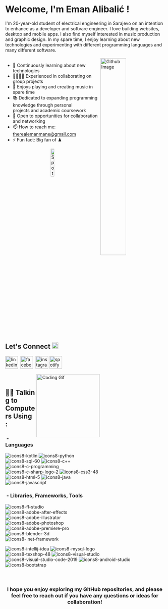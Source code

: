 <h1>
  Welcome, I'm Eman Alibalić !
</h1>




I'm 20-year-old student of electrical engineering in Sarajevo on an intention to enhance as a developer and softvare engineer. I love building websites, desktop and mobile apps. I also find myself interested in music production and graphic design. In my spare time, I enjoy learning about new technologies and experimenting with different programming languages and many different software.<br /><br />
<img width="40%" align="right" alt="Github Image" src="https://user-images.githubusercontent.com/110246580/227376120-757bb583-c7a5-4aaa-8613-18caa9de981a.gif" />

- 🔬 Continuously learning about new technologies
- 👨‍👩‍👧‍👦 Experienced in collaborating on group projects
- 🎸 Enjoys playing and creating music in spare time
- 📚 Dedicated to expanding programming knowledge through personal<br /> projects and academic coursework
- 🤝 Open to opportunities for collaboration and networking
- 📫 How to reach me: [therealemanmane@gmail.com](mailto:therealemanmane@gmail.com)
- ⚡ Fun fact: Big fan of ♟️



<div align="center">
<a href="https://open.spotify.com/artist/6eHhY7ZhojI0Qx9odjij2R" target="_blank"><img src="https://user-images.githubusercontent.com/110246580/227376700-4f424ac4-5058-4b8d-92fe-d0eef803dafb.png" alt="Spotify" width="15%" height="15%" /></a></div>

## Let's Connect <img src="https://user-images.githubusercontent.com/110246580/227376202-3995d7c2-ab1d-475a-9f1d-92d73cd3d60f.svg" width=20 height=20 /> 

[<img src='https://user-images.githubusercontent.com/110246580/227376285-62c681a4-36ae-4023-abbd-b48ff24a440c.svg' alt='linkedin' height='40'>](https://www.linkedin.com/in/eman-alibali%C4%87-482139247)&nbsp;  [<img src='https://user-images.githubusercontent.com/110246580/227376279-cac9f19f-2e2c-407c-8590-1c019bbb4c26.svg' alt='facebook' height='40'>](https://www.facebook.com/profile.php?id=100007735907794)&nbsp;  [<img src='https://user-images.githubusercontent.com/110246580/227376282-4b407ef9-f5bb-4e76-8e3b-b2b7455501af.svg' alt='instagram' height='40'>](https://www.instagram.com/therealemanmane/)&nbsp;[<img src='https://user-images.githubusercontent.com/110246580/227376287-9bf7bf4d-3528-4152-8ed6-8e6b28842ced.svg' alt='spotify' height='40'>](https://open.spotify.com/artist/6eHhY7ZhojI0Qx9odjij2R)&nbsp; 

<img alt="Coding Gif" src="https://user-images.githubusercontent.com/110246580/227375972-a2d610e5-5605-4b94-bd20-ccbcf8020452.gif" height="200" align="right"/>&nbsp;
 <br/>

## 👨‍💻&nbsp;Talking to Computers Using :

### &nbsp;- Languages


![icons8-kotlin](https://user-images.githubusercontent.com/110246580/227375799-b4b77845-0f28-4e73-ad7a-0282a11317d1.svg)
![icons8-python](https://user-images.githubusercontent.com/110246580/227375801-45cc960e-2720-45e5-9a98-79fd7e7862d3.svg)
![icons8-sql-60](https://user-images.githubusercontent.com/110246580/227375803-8568457f-3821-4ac7-9cf9-5045b843e0de.png)
![icons8-c++](https://user-images.githubusercontent.com/110246580/227375804-bb6b861e-17fb-43a2-889b-4d24cf7fa256.svg)
![icons8-c-programming](https://user-images.githubusercontent.com/110246580/227375809-42868e3a-84d2-4b5a-a3d0-45e962acfc6e.svg)
![icons8-c-sharp-logo-2](https://user-images.githubusercontent.com/110246580/227375811-1b941131-55ba-41f4-8ee1-378a33215636.svg)
![icons8-css3-48](https://user-images.githubusercontent.com/110246580/227375813-0fee8fc8-ea8c-4451-98e6-89b90543d8a2.png)
![icons8-html-5](https://user-images.githubusercontent.com/110246580/227375815-e4e0857f-2ac7-4a73-8ac9-dc4953863b02.svg)
![icons8-java](https://user-images.githubusercontent.com/110246580/227375817-d051ef13-dbed-4058-9548-917961bd492d.svg)
![icons8-javascript](https://user-images.githubusercontent.com/110246580/227375819-5aed3bda-377d-4760-bc62-7d30304ca840.svg)




### &nbsp;- Libraries, Frameworks, Tools  

![icons8-fl-studio](https://user-images.githubusercontent.com/110246580/227375057-70059c94-a75d-4702-882f-25a11c26d08f.svg)
![icons8-adobe-after-effects](https://user-images.githubusercontent.com/110246580/227375059-184f7b41-18d3-4ecb-b8d4-1ed3cbcf8972.svg)
![icons8-adobe-illustrator](https://user-images.githubusercontent.com/110246580/227375060-55ee266d-e78e-4a33-8b87-7443155dc702.svg)
![icons8-adobe-photoshop](https://user-images.githubusercontent.com/110246580/227375063-5420cc6b-1a8a-4bae-b94d-b58fa60e8d39.svg)
![icons8-adobe-premiere-pro](https://user-images.githubusercontent.com/110246580/227375065-e9132a7d-9f4b-4ad7-8c38-59d6afb4578a.svg)
![icons8-blender-3d](https://user-images.githubusercontent.com/110246580/227375067-a4cc568f-1722-403b-ac2a-39c44fc2b663.svg)
![icons8- net-framework](https://user-images.githubusercontent.com/110246580/227375078-52a3048f-e845-434b-a69a-701b50d74cf4.svg)


![icons8-intellij-idea](https://user-images.githubusercontent.com/110246580/227374806-4bf0586e-eb82-4b25-b057-26ec6cd8d7e2.svg)
![icons8-mysql-logo](https://user-images.githubusercontent.com/110246580/227374807-1927b88f-a644-404f-9d67-72ec08ef7ac5.svg)
![icons8-texshop-48](https://user-images.githubusercontent.com/110246580/227374809-2e5cc95f-41d2-47aa-a373-1b6aec287f99.png)
![icons8-visual-studio](https://user-images.githubusercontent.com/110246580/227374812-d93e0092-7080-4ddf-83ea-5c8d27db1816.svg)
![icons8-visual-studio-code-2019](https://user-images.githubusercontent.com/110246580/227374815-aabb85f0-efed-42cb-ae5b-66b2dd37ee4f.svg)
![icons8-android-studio](https://user-images.githubusercontent.com/110246580/227374817-82f1a129-0e17-4430-8537-1d250651d00b.svg)
![icons8-bootstrap](https://user-images.githubusercontent.com/110246580/227374854-9e20f076-db1b-49b5-8807-6c9d1b88579b.svg)


### &nbsp;<p align="center">I hope you enjoy exploring my GitHub repositories, and please feel free to reach out if you have any questions or ideas for collaboration!

